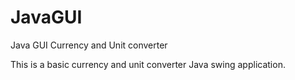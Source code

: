 # JavaGUI
Java GUI Currency and Unit converter

This is a basic currency and unit converter Java swing application.

